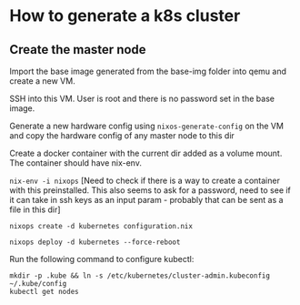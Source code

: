 # How to generate a k8s cluster

## Create the master node

Import the base image generated from the base-img folder into qemu and create a new VM.

SSH into this VM. User is root and there is no password set in the base image.

Generate a new hardware config using `nixos-generate-config` on the VM and copy the hardware config of any master node to this dir

Create a docker container with the current dir added as a volume mount. The container should have nix-env.

`nix-env -i nixops` [Need to check if there is a way to create a container with this preinstalled. This also seems to ask for a password, need to see if it can take in ssh keys as an input param - probably that can be sent as a file in this dir]

`nixops create -d kubernetes configuration.nix`

`nixops deploy -d kubernetes --force-reboot`

Run the following command to configure kubectl:

```
mkdir -p .kube && ln -s /etc/kubernetes/cluster-admin.kubeconfig ~/.kube/config
kubectl get nodes
```
